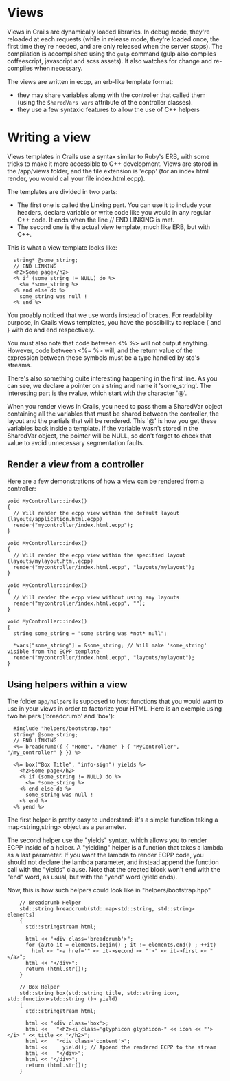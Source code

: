 # Views
Views in Crails are dynamically loaded libraries. In debug mode, they're reloaded at each requests (while in release mode, they're loaded once, the first time they're needed, and are only released when the server stops).
The compilation is accomplished using the `gulp` command (gulp also compiles coffeescript, javascript and scss assets). It
also watches for change and re-compiles when necessary.

The views are written in ecpp, an erb-like template format:
- they may share variables along with the controller that called them (using the `SharedVars vars` attribute of the controller classes).
- they use a few syntaxic features to allow the use of C++ helpers

# Writing a view
Views templates in Crails use a syntax similar to Ruby's ERB, with some tricks to make it more accessible to C++
development.
Views are stored in the /app/views folder, and the file extension is 'ecpp' (for an index html render, you would
call your file index.html.ecpp).

The templates are divided in two parts: 

- The first one is called the Linking part. You can use it to include your
headers, declare variable or write code like you would in any regular C++ code. It ends when the line // END LINKING is met.
- The second one is the actual view template, much like ERB, but with C++.

This is what a view template looks like:

      string* @some_string;
      // END LINKING
      <h2>Some page</h2>
      <% if (some_string != NULL) do %>
        <%= *some_string %>
      <% end else do %>
        some_string was null !
      <% end %>

You proably noticed that we use words instead of braces. For readability purpose, in Crails views templates, you have the
possibility to replace { and } with do and end respectively.

You must also note that code between <% %> will not output anything. However, code between <%= %> will, and the return value
of the expression between these symbols must be a type handled by std's streams.

There's also something quite interesting happening in the first line. As you can see, we declare a pointer on a string and
name it 'some_string'. The interesting part is the rvalue, which start with the character '@'.

When you render views in Crails, you need to pass them a SharedVar object containing all the variables that must be shared
between the controller, the layout and the partials that will be rendered. This '@' is how you get these variables back
inside a template.
If the variable wasn't stored in the SharedVar object, the pointer will be NULL, so don't forget to check that value to
avoid unnecessary segmentation faults.

## Render a view from a controller
Here are a few demonstrations of how a view can be rendered from a controller:

    void MyController::index()
    {
      // Will render the ecpp view within the default layout (layouts/application.html.ecpp)
      render("mycontroller/index.html.ecpp");
    }
    
    void MyController::index()
    {
      // Will render the ecpp view within the specified layout (layouts/mylayout.html.ecpp)
      render("mycontroller/index.html.ecpp", "layouts/mylayout");
    }
    
    void MyController::index()
    {
      // Will render the ecpp view without using any layouts
      render("mycontroller/index.html.ecpp", "");
    }

    void MyController::index()
    {
      string some_string = "some string was *not* null";

      *vars["some_string"] = &some_string; // Will make 'some_string' visible from the ECPP template
      render("mycontroller/index.html.ecpp", "layouts/mylayout");
    }

## Using helpers within a view
The folder `app/helpers` is supposed to host functions that you would want to use in your views in order to factorize your HTML. Here is an exemple using two helpers ('breadcrumb' and 'box'):

      #include "helpers/bootstrap.hpp"
      string* @some_string;
      // END LINKING
      <%= breadcrumb({ { "Home", "/home" } { "MyController", "/my_controller" } }) %>
      
      <%= box("Box Title", "info-sign") yields %>
        <h2>Some page</h2>
        <% if (some_string != NULL) do %>
          <%= *some_string %>
        <% end else do %>
          some_string was null !
        <% end %>
      <% yend %>

The first helper is pretty easy to understand: it's a simple function taking a map<string,string> object as a parameter.

The second helper use the "yields" syntax, which allows you to render ECPP inside of a helper. A "yielding" helper is a function that takes a lambda as a last parameter. If you want the lambda to render ECPP code, you should not declare the lambda parameter, and instead append the function call with the "yields" clause. Note that the created block won't end with the "end" word, as usual, but with the "yend" word (yield ends).

Now, this is how such helpers could look like in "helpers/bootstrap.hpp"

        // Breadcrumb Helper
        std::string breadcrumb(std::map<std::string, std::string> elements)
        {
          std::stringstream html;
        
          html << "<div class='breadcrumb'>";          
          for (auto it = elements.begin() ; it != elements.end() ; ++it)
            html << "<a href='" << it->second << "'>" << it->first << "</a>";
          html << "</div>";
          return (html.str());
        }
        
        // Box Helper
        std::string box(std::string title, std::string icon, std::function<std::string ()> yield)
        {
          std::stringstream html;
          
          html << "<div class='box'>;
          html <<   "<h2><i class='glyphicon glyphicon-" << icon << "'></i> " << title << "</h2>";
          html <<   "<div class='content'>";
          html <<     yield(); // Append the rendered ECPP to the stream
          html <<   "</div>";
          html << "</div>";
          return (html.str());
        }
